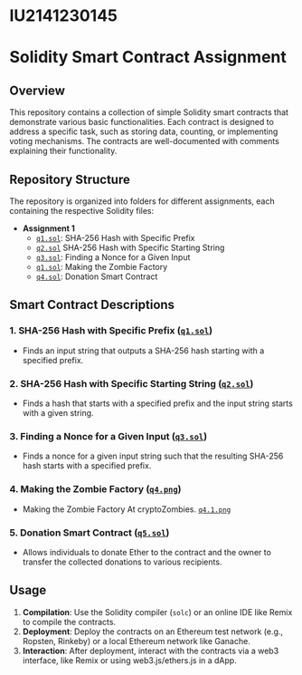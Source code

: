 # IU2141230145
# Solidity Smart Contract Assignment

## Overview
This repository contains a collection of simple Solidity smart contracts that demonstrate various basic functionalities. Each contract is designed to address a specific task, such as storing data, counting, or implementing voting mechanisms. The contracts are well-documented with comments explaining their functionality.

## Repository Structure
The repository is organized into folders for different assignments, each containing the respective Solidity files:

- **Assignment 1**
  - [`q1.sol`](q1.sol): SHA-256 Hash with Specific Prefix
  - [`q2.sol`](q2.sol) SHA-256 Hash with Specific Starting String
  - [`q3.sol`](q3.sol): Finding a Nonce for a Given Input
  - [`q1.sol`](q1.sol): Making the Zombie Factory
  - [`q4.sol`](q4.sol): Donation Smart Contract

## Smart Contract Descriptions

### 1. **SHA-256 Hash with Specific Prefix ([`q1.sol`](q1.sol))**
   - Finds an input string that outputs a SHA-256 hash starting with a specified prefix.

### 2. **SHA-256 Hash with Specific Starting String ([`q2.sol`](q2.sol))**
   - Finds a hash that starts with a specified prefix and the input string starts with a given string.

### 3. **Finding a Nonce for a Given Input ([`q3.sol`](q3.sol))**
   - Finds a nonce for a given input string such that the resulting SHA-256 hash starts with a specified prefix.

### 4. **Making the Zombie Factory ([`q4.png`](q4.png))**
   - Making the Zombie Factory At cryptoZombies. [`q4.1.png`](q4.1.png)

### 5. **Donation Smart Contract ([`q5.sol`](q5.sol))**
   - Allows individuals to donate Ether to the contract and the owner to transfer the collected donations to various recipients.

## Usage

1. **Compilation**: Use the Solidity compiler (`solc`) or an online IDE like Remix to compile the contracts.
2. **Deployment**: Deploy the contracts on an Ethereum test network (e.g., Ropsten, Rinkeby) or a local Ethereum network like Ganache.
3. **Interaction**: After deployment, interact with the contracts via a web3 interface, like Remix or using web3.js/ethers.js in a dApp.
